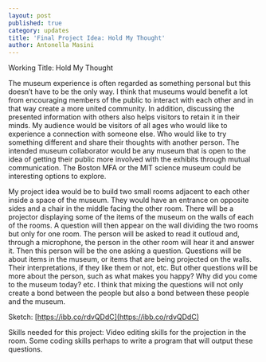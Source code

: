 ```yaml
---
layout: post
published: true
category: updates
title: 'Final Project Idea: Hold My Thought'
author: Antonella Masini
---
```

Working Title: Hold My Thought

The museum experience is often regarded as something personal but this doesn’t have to be the only way. I think that museums would benefit a lot from encouraging members of the public to interact with each other and in that way create a more united community. In addition, discussing the presented information with others also helps visitors to retain it in their minds. My audience would be visitors of all ages who would like to experience a connection with someone else. Who would like to try something different and share their thoughts with another person. The intended museum collaborator would be any museum that is open to the idea of getting their public more involved with the exhibits through mutual communication. The Boston MFA or the MIT science museum  could be interesting options to explore. 

My project idea would be to build two small rooms adjacent to each other inside a space of the museum. They would have an entrance on opposite sides and a chair in the middle facing the other room. There will be a projector displaying some of the items of the museum on the walls of each of the rooms. A question will then appear on the wall dividing the two rooms but only for one room. The person will be asked to read it outloud and, through a microphone, the person in the other room will hear it and answer it. Then this person will be the one asking a question. Questions will be about items in the museum, or items that are being projected on the walls. Their interpretations, if they like them or not, etc. But other questions will be more about the person, such as what makes you happy? Why did you come to the museum today? etc. I think that mixing the questions will not only create a bond between the people but also a bond between these people and the museum.

Sketch: [https://ibb.co/rdvQDdC](https://ibb.co/rdvQDdC)

Skills needed for this project: Video editing skills for the projection in the room. Some coding skills perhaps to write a program that will output these questions.
